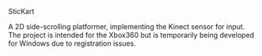 SticKart

A 2D side-scrolling platformer, implementing the Kinect sensor for input.
The project is intended for the Xbox360 but is temporarily being developed for Windows due to registration issues.